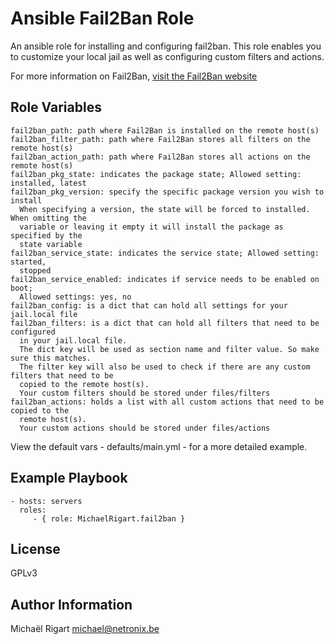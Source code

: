 Ansible Fail2Ban Role
=====================

An ansible role for installing and configuring fail2ban. This role enables you to customize your local jail as well
as configuring custom filters and actions.

For more information on Fail2Ban, [visit the Fail2Ban website](http://www.fail2ban.org/wiki/index.php/Main_Page)

Role Variables
--------------

    fail2ban_path: path where Fail2Ban is installed on the remote host(s)
    fail2ban_filter_path: path where Fail2Ban stores all filters on the remote host(s)
    fail2ban_action_path: path where Fail2Ban stores all actions on the remote host(s)
    fail2ban_pkg_state: indicates the package state; Allowed setting: installed, latest
    fail2ban_pkg_version: specify the specific package version you wish to install
      When specifying a version, the state will be forced to installed. When omitting the
      variable or leaving it empty it will install the package as specified by the
      state variable
    fail2ban_service_state: indicates the service state; Allowed setting: started,
      stopped
    fail2ban_service_enabled: indicates if service needs to be enabled on boot;
      Allowed settings: yes, no
    fail2ban_config: is a dict that can hold all settings for your jail.local file
    fail2ban_filters: is a dict that can hold all filters that need to be configured
      in your jail.local file.
      The dict key will be used as section name and filter value. So make sure this matches.
      The filter key will also be used to check if there are any custom filters that need to be
      copied to the remote host(s).
      Your custom filters should be stored under files/filters
    fail2ban_actions: holds a list with all custom actions that need to be copied to the
      remote host(s).
      Your custom actions should be stored under files/actions

View the default vars - defaults/main.yml - for a more detailed example.


Example Playbook
-------------------------

    - hosts: servers
      roles:
         - { role: MichaelRigart.fail2ban }

License
-------

GPLv3

Author Information
------------------

Michaël Rigart <michael@netronix.be>